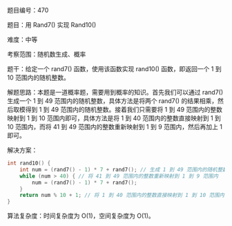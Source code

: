 题目编号：470

题目：用 Rand7() 实现 Rand10()

难度：中等

考察范围：随机数生成、概率

题干：给定一个 rand7() 函数，使用该函数实现 rand10() 函数，即返回一个 1 到 10 范围内的随机整数。

解题思路：本题是一道概率题，需要用到概率的知识。首先我们可以通过 rand7() 生成一个 1 到 49 范围内的随机整数，具体方法是将两个 rand7() 的结果相乘，然后取模得到 1 到 49 范围内的随机整数。接着我们只需要将 1 到 49 范围内的整数映射到 1 到 10 范围内即可，具体方法是将 1 到 40 范围内的整数直接映射到 1 到 10 范围内，而将 41 到 49 范围内的整数重新映射到 1 到 9 范围内，然后再加上 1 即可。

解决方案：

```cpp
int rand10() {
    int num = (rand7() - 1) * 7 + rand7(); // 生成 1 到 49 范围内的随机整数
    while (num > 40) { // 将 41 到 49 范围内的整数重新映射到 1 到 9 范围内
        num = (rand7() - 1) * 7 + rand7();
    }
    return num % 10 + 1; // 将 1 到 40 范围内的整数直接映射到 1 到 10 范围内，然后加上 1
}
```

算法复杂度：时间复杂度为 O(1)，空间复杂度为 O(1)。